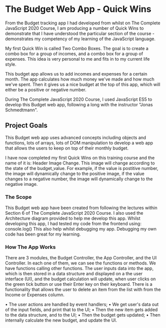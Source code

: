 # The Budget Web App - Quick Wins

From the Budget tracking app I had developed from whilst on The Complete JavaScript 2020 Course, I am producing a number of Quick Wins to demonstrate that I have understood the particular section of the course - demonstrates my competency of my learning of the JavaScript language.

My first Quick Win is called Two Combo Boxes. The goal is to create a combo box for a group of incomes, and a combo box for a group of expenses. This idea is very personal to me and fits in to my current life style.

This budget app allows us to add incomes and expenses for a certain month. The app calculates how much money we've made and how much we've spent. Then it gives us a nice budget at the top of this app, which will either be a positive or negative number.

During The Complete JavaScript 2020 Course, I used JavaScript ES5 to develop this Budget web app, following a long with the instructor "Jonas Schmedtmann".

## Project Goals
This Budget web app uses advanced concepts including objects and functions, lots of arrays, lots of DOM manipulation to develop a web app that allows the users to keep on top of their monthly budget.

I have now completed my first Quick Wins on this training course and the name of it is: Header Image Change. This image will change according to the state of the budget_value. For example, if the value is postitive number, the image will dynamically change to the positive image, if the value changes to a negative number, the image will dynamically change to the negative image.

### The Scope
This Budget web app have been created from following the lectures within Section 6 of The Complete JavaScript 2020 Course. I also used the Architecture diagram provided to help me develop this app.
Whilst developing this app, I had tested my code from the frontend using: console.log() This also help whilst debugging my app. Debugging my own code has been great for my learning.

### How The App Works
There are 3 modules, the Budget Controller, the App Controller, and the UI Controller. In each one of them, we can see the functions or methods. We have functions calling other functions.
The user inputs data into the app, which is then stored in a data structure and displayed on a the user interface (UI), and the budget calculation will update, when user clicks on the green tick button or use their Enter key on their keyboard.
There is a functionality that allows the user to delete an item from the list with from the Income or Expenses column.

• The user actions are handled by event handlers;
• We get  user's data out of the input fields, and print that to the UI;
• Then the new item gets added to the data structure, and to the UI;
• Then the budget gets updated;
• Then internally calculate the new budget, and update the UI.
